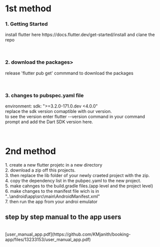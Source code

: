 <h1>1st method</h1>
<h3>1. Getting Started</h3>
<p>install flutter here https://docs.flutter.dev/get-started/install and clane the repo</p>
<br>
<h3>2. download the packages></h3>
<p>release 'flutter pub get' commmand to download the packages</p>
<br>
<h3>3. changes to pubspec.yaml file</h3>
<p>  environment:
  sdk: ">=3.2.0-171.0.dev <4.0.0"
     <br>
  replace the sdk version comaptible with our version. 
     <br>
  to see the version enter flutter --version command in your command prompt and add the Dart SDK version here.</p>
<br>
<h1>2nd method</h1>
<p>
1. create a new flutter projetc in a new directory
   <br>
2. download a zip off this projects.
   <br>
3. then replace the lib folder of your newly craeted project with the zip.
   <br>
4. copy the dependency list in the pubpec.yaml to the new project.
   <br>
5. make cahnges to the build.gradle files.(app level and the project level)
   <br>
6. make changes to the manifest file wich is in "..\android\app\src\main\AndroidManifest.xml"
   <br>
7. then run the app from your androi emulator
   <br>
</p>

<h2>step by step manual to the app users</h2>
<br>
[user_manual_app.pdf](https://github.com/KMjanith/booking-app/files/13233153/user_manual_app.pdf)
